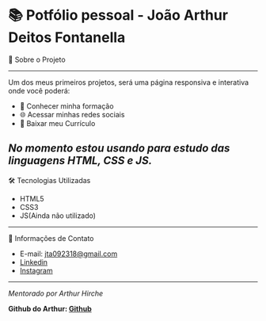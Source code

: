 # 📚 Potfólio pessoal - João Arthur Deitos Fontanella

📄 Sobre o Projeto

---

Um dos meus primeiros projetos, será uma página responsiva e interativa onde você poderá:

- 💼 Conhecer minha formação
- 🌐 Acessar minhas redes sociais
- 📎 Baixar meu Currículo

## _No momento estou usando para estudo das linguagens HTML, CSS e JS._

🛠️ Tecnologias Utilizadas

- HTML5
- CSS3
- JS(Ainda não utilizado)

---

📱 Informações de Contato

- E-mail: jta092318@gmail.com
- [Linkedin](https://www.linkedin.com/in/jtafontanella/)
- [Instagram](https://www.instagram.com/jtaaxd/)

---

_Mentorado por Arthur Hirche_

**Github do Arthur: [Github](https://github.com/ArtHirche)**
